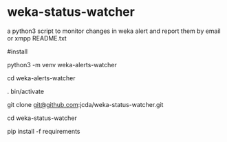 # weka-status-watcher
a python3 script to monitor changes in weka alert and report them by email or xmpp
README.txt


#install

python3 -m venv weka-alerts-watcher

cd weka-alerts-watcher

. bin/activate

git clone git@github.com:jcda/weka-status-watcher.git

cd weka-status-watcher

pip install -f requirements



